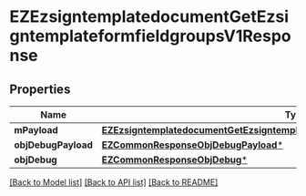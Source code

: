 # EZEzsigntemplatedocumentGetEzsigntemplateformfieldgroupsV1Response

## Properties
Name | Type | Description | Notes
------------ | ------------- | ------------- | -------------
**mPayload** | [**EZEzsigntemplatedocumentGetEzsigntemplateformfieldgroupsV1ResponseMPayload***](EZEzsigntemplatedocumentGetEzsigntemplateformfieldgroupsV1ResponseMPayload.md) |  | 
**objDebugPayload** | [**EZCommonResponseObjDebugPayload***](EZCommonResponseObjDebugPayload.md) |  | [optional] 
**objDebug** | [**EZCommonResponseObjDebug***](EZCommonResponseObjDebug.md) |  | [optional] 

[[Back to Model list]](../README.md#documentation-for-models) [[Back to API list]](../README.md#documentation-for-api-endpoints) [[Back to README]](../README.md)


